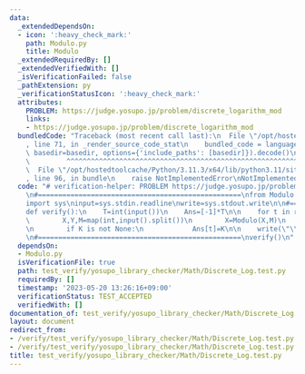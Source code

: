 ```yaml
---
data:
  _extendedDependsOn:
  - icon: ':heavy_check_mark:'
    path: Modulo.py
    title: Modulo
  _extendedRequiredBy: []
  _extendedVerifiedWith: []
  _isVerificationFailed: false
  _pathExtension: py
  _verificationStatusIcon: ':heavy_check_mark:'
  attributes:
    PROBLEM: https://judge.yosupo.jp/problem/discrete_logarithm_mod
    links:
    - https://judge.yosupo.jp/problem/discrete_logarithm_mod
  bundledCode: "Traceback (most recent call last):\n  File \"/opt/hostedtoolcache/Python/3.11.3/x64/lib/python3.11/site-packages/onlinejudge_verify/documentation/build.py\"\
    , line 71, in _render_source_code_stat\n    bundled_code = language.bundle(stat.path,\
    \ basedir=basedir, options={'include_paths': [basedir]}).decode()\n          \
    \         ^^^^^^^^^^^^^^^^^^^^^^^^^^^^^^^^^^^^^^^^^^^^^^^^^^^^^^^^^^^^^^^^^^^^^^^^^^^^^^^^^\n\
    \  File \"/opt/hostedtoolcache/Python/3.11.3/x64/lib/python3.11/site-packages/onlinejudge_verify/languages/python.py\"\
    , line 96, in bundle\n    raise NotImplementedError\nNotImplementedError\n"
  code: "# verification-helper: PROBLEM https://judge.yosupo.jp/problem/discrete_logarithm_mod\n\
    \n#==================================================\nfrom Modulo import *\n\n\
    import sys\ninput=sys.stdin.readline\nwrite=sys.stdout.write\n\n#==================================================\n\
    def verify():\n    T=int(input())\n    Ans=[-1]*T\n\n    for t in range(T):\n\
    \        X,Y,M=map(int,input().split())\n        X=Modulo(X,M)\n        K=Discrete_Log(X,Y)\n\
    \n        if K is not None:\n            Ans[t]=K\n\n    write(\"\\n\".join(map(str,Ans)))\n\
    \n#==================================================\nverify()\n"
  dependsOn:
  - Modulo.py
  isVerificationFile: true
  path: test_verify/yosupo_library_checker/Math/Discrete_Log.test.py
  requiredBy: []
  timestamp: '2023-05-20 13:26:16+09:00'
  verificationStatus: TEST_ACCEPTED
  verifiedWith: []
documentation_of: test_verify/yosupo_library_checker/Math/Discrete_Log.test.py
layout: document
redirect_from:
- /verify/test_verify/yosupo_library_checker/Math/Discrete_Log.test.py
- /verify/test_verify/yosupo_library_checker/Math/Discrete_Log.test.py.html
title: test_verify/yosupo_library_checker/Math/Discrete_Log.test.py
---
```

